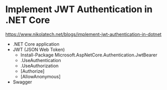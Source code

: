 # Implement JWT Authentication in .NET Core
https://www.nikolatech.net/blogs/implement-jwt-authentication-in-dotnet

+ .NET Core application
+ JWT (JSON Web Token)
  + Install-Package Microsoft.AspNetCore.Authentication.JwtBearer
  + .UseAuthentication
  + .UseAuthorization
  + [Authorize]
  + [AllowAnonymous]
+ Swagger
